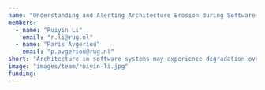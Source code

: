 ```yaml
---
name: "Understanding and Alerting Architecture Erosion during Software Development"
members:
  - name: "Ruiyin Li"
    email: "r.li@rug.nl"
  - name: "Paris Avgeriou"
    email: "p.avgeriou@rug.nl"
short: "Architecture in software systems may experience degradation over time as a result of accumulated changes. As the system evolves, the accumulation of such problems (e.g., architectural violations) can cause the implemented architecture to deviate away from the intended architecture. The phenomenon of divergence between the intended and implemented architectures is regarded as architecture erosion. An eroded architecture can aggravate the brittleness of the system and decrease architecture sustainability. For instance, a software system with an eroded architecture may lead to the deterioration of the engineering quality of the system and make it challenging for developers to comprehend the internal structure of the system. This research project aims to increase understanding of architecture erosion and provide strategies for mitigating its effects. Our objective is to assist researchers and practitioners in detecting and mitigating architecture erosion, with the aim of (partially) resolving this issue."
image: "images/team/ruiyin-li.jpg"
funding:
---
```

